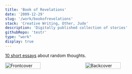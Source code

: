 ```yaml
---
title: 'Book of Revelations'
date: '2009-12-29'
slug: '/work/bookofrevelations'
stack: 'Creative Writing, Other, Jude'
description: 'Digitally published collection of stories'
githubRepo: 'testr'
type: "work"  
display: true
---
```


[10 short essays](https://issuu.com/judepark/docs/bookofrevelations) about random thoughts.


<div style="display: flex; justify-content: space-between;">
  <img src="https://64.media.tumblr.com/475595e27a569cba5c00dfc32c0ffe61/0ee66976eedcfd2f-f5/s500x750/105eeca05ce23048b643d552fb23e6b983975268.pnj" alt="Frontcover" style="width: 48%;"/>
  <img src="https://64.media.tumblr.com/fb903e168f06090c0d0dd4ae07ed9363/0ee66976eedcfd2f-57/s500x750/d577a2eb7c33cce446dd10ce3609cdd8200b8ada.pnj" alt="Backcover" style="width: 48%;"/>
</div>
<br/>

